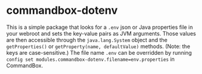 # commandbox-dotenv

This is a simple package that looks for a `.env` json or Java properties file in your webroot and sets the key-value pairs as JVM arguments.  Those values are then accessible through the `java.lang.System` object and the `getProperties()` or `getProperty(name, defaultValue)` methods. (Note: the keys are case-sensitive.)  The file name `.env` can be overridden by running `config set modules.commandbox-dotenv.filename=env.properties` in CommandBox.
